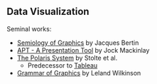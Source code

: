 ## Data Visualization

Seminal works:

 * [Semiology of Graphics](http://www.amazon.com/Semiology-Graphics-Diagrams-Networks-Maps/dp/1589482611) by Jacques Bertin
 * [APT - A Presentation Tool](http://assassin.cs.rpi.edu/~cutler/classes/visualization/F10/papers/p110-mackinlay.pdf) by Jock Mackinlay
 * [The Polaris System](https://graphics.stanford.edu/papers/pan_zoom/paper.pdf) by Stolte et al.
   * Predecessor to [Tableau](http://www.tableausoftware.com/)
 * [Grammar of Graphics](http://www.amazon.com/Grammar-Graphics-Statistics-Computing/dp/0387245448) by Leland Wilkinson
